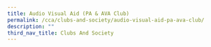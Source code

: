 ```yaml
---
title: Audio Visual Aid (PA & AVA Club)
permalink: /cca/clubs-and-society/audio-visual-aid-pa-ava-club/
description: ""
third_nav_title: Clubs And Society
---
```

